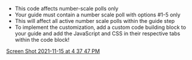 * This code affects number-scale polls only
* Your guide must contain a number scale poll with options #1-5 only
* This will affect all active number scale polls within the guide step
* To implement the customization, add a custom code building block to your guide and add the JavaScript and CSS in their respective tabs within the code block!

[Screen Shot 2021-11-15 at 4 37 47 PM](https://user-images.githubusercontent.com/41085020/141869608-46d5a116-a9fb-4537-a93e-53f4a8ab98db.png)
